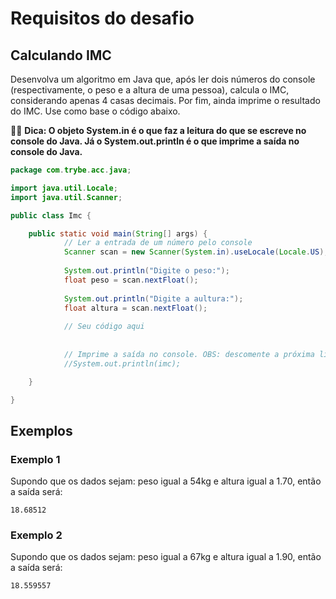 # Requisitos do desafio

## Calculando IMC

Desenvolva um algoritmo em Java que, após ler dois números do console (respectivamente, o peso e a altura de uma pessoa), calcula o IMC, considerando apenas 4 casas decimais. Por fim, ainda imprime o resultado do IMC. Use como base o código abaixo. 

🧙‍♂️ **Dica: O objeto System.in é o que faz a leitura do que se escreve no console do Java. Já o System.out.println é o que imprime a saída no console do Java.**

```java
package com.trybe.acc.java;

import java.util.Locale;
import java.util.Scanner;

public class Imc {

	public static void main(String[] args) {
			// Ler a entrada de um número pelo console	
			Scanner scan = new Scanner(System.in).useLocale(Locale.US);
			
			System.out.println("Digite o peso:");
			float peso = scan.nextFloat();
			
			System.out.println("Digite a aultura:");
			float altura = scan.nextFloat();
			
			// Seu código aqui
			
					
			// Imprime a saída no console. OBS: descomente a próxima linha
			//System.out.println(imc);

	}

}

```

## Exemplos

### Exemplo 1

Supondo que os dados sejam: peso igual a 54kg e altura igual a 1.70, então a saída será:
```
18.68512
```

### Exemplo 2

Supondo que os dados sejam: peso igual a 67kg e altura igual a 1.90, então a saída será:
```
18.559557
```
